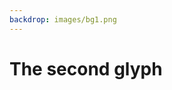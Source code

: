 ```yaml
---
backdrop: images/bg1.png
---
```


# The second glyph

<Item id="11"/>

<Page url="12" instructions="You're in luck, as once again your guidebook is helpful, stating that this glyph means 'macaw'. Remembering that your instructions from the texts were to put items back in their place, you scan the walls to find from where the stones fell." action="Continue" condition="11" />
